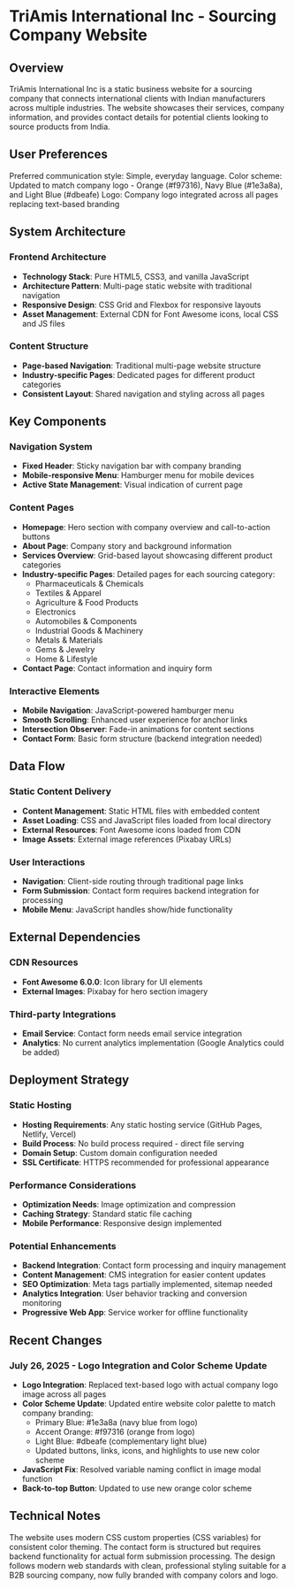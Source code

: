 # TriAmis International Inc - Sourcing Company Website

## Overview

TriAmis International Inc is a static business website for a sourcing company that connects international clients with Indian manufacturers across multiple industries. The website showcases their services, company information, and provides contact details for potential clients looking to source products from India.

## User Preferences

Preferred communication style: Simple, everyday language.
Color scheme: Updated to match company logo - Orange (#f97316), Navy Blue (#1e3a8a), and Light Blue (#dbeafe)
Logo: Company logo integrated across all pages replacing text-based branding

## System Architecture

### Frontend Architecture
- **Technology Stack**: Pure HTML5, CSS3, and vanilla JavaScript
- **Architecture Pattern**: Multi-page static website with traditional navigation
- **Responsive Design**: CSS Grid and Flexbox for responsive layouts
- **Asset Management**: External CDN for Font Awesome icons, local CSS and JS files

### Content Structure
- **Page-based Navigation**: Traditional multi-page website structure
- **Industry-specific Pages**: Dedicated pages for different product categories
- **Consistent Layout**: Shared navigation and styling across all pages

## Key Components

### Navigation System
- **Fixed Header**: Sticky navigation bar with company branding
- **Mobile-responsive Menu**: Hamburger menu for mobile devices
- **Active State Management**: Visual indication of current page

### Content Pages
- **Homepage**: Hero section with company overview and call-to-action buttons
- **About Page**: Company story and background information
- **Services Overview**: Grid-based layout showcasing different product categories
- **Industry-specific Pages**: Detailed pages for each sourcing category:
  - Pharmaceuticals & Chemicals
  - Textiles & Apparel
  - Agriculture & Food Products
  - Electronics
  - Automobiles & Components
  - Industrial Goods & Machinery
  - Metals & Materials
  - Gems & Jewelry
  - Home & Lifestyle
- **Contact Page**: Contact information and inquiry form

### Interactive Elements
- **Mobile Navigation**: JavaScript-powered hamburger menu
- **Smooth Scrolling**: Enhanced user experience for anchor links
- **Intersection Observer**: Fade-in animations for content sections
- **Contact Form**: Basic form structure (backend integration needed)

## Data Flow

### Static Content Delivery
- **Content Management**: Static HTML files with embedded content
- **Asset Loading**: CSS and JavaScript files loaded from local directory
- **External Resources**: Font Awesome icons loaded from CDN
- **Image Assets**: External image references (Pixabay URLs)

### User Interactions
- **Navigation**: Client-side routing through traditional page links
- **Form Submission**: Contact form requires backend integration for processing
- **Mobile Menu**: JavaScript handles show/hide functionality

## External Dependencies

### CDN Resources
- **Font Awesome 6.0.0**: Icon library for UI elements
- **External Images**: Pixabay for hero section imagery

### Third-party Integrations
- **Email Service**: Contact form needs email service integration
- **Analytics**: No current analytics implementation (Google Analytics could be added)

## Deployment Strategy

### Static Hosting
- **Hosting Requirements**: Any static hosting service (GitHub Pages, Netlify, Vercel)
- **Build Process**: No build process required - direct file serving
- **Domain Setup**: Custom domain configuration needed
- **SSL Certificate**: HTTPS recommended for professional appearance

### Performance Considerations
- **Optimization Needs**: Image optimization and compression
- **Caching Strategy**: Standard static file caching
- **Mobile Performance**: Responsive design implemented

### Potential Enhancements
- **Backend Integration**: Contact form processing and inquiry management
- **Content Management**: CMS integration for easier content updates
- **SEO Optimization**: Meta tags partially implemented, sitemap needed
- **Analytics Integration**: User behavior tracking and conversion monitoring
- **Progressive Web App**: Service worker for offline functionality

## Recent Changes

### July 26, 2025 - Logo Integration and Color Scheme Update
- **Logo Integration**: Replaced text-based logo with actual company logo image across all pages
- **Color Scheme Update**: Updated entire website color palette to match company branding:
  - Primary Blue: #1e3a8a (navy blue from logo)
  - Accent Orange: #f97316 (orange from logo) 
  - Light Blue: #dbeafe (complementary light blue)
  - Updated buttons, links, icons, and highlights to use new color scheme
- **JavaScript Fix**: Resolved variable naming conflict in image modal function
- **Back-to-top Button**: Updated to use new orange color scheme

## Technical Notes

The website uses modern CSS custom properties (CSS variables) for consistent color theming. The contact form is structured but requires backend functionality for actual form submission processing. The design follows modern web standards with clean, professional styling suitable for a B2B sourcing company, now fully branded with company colors and logo.